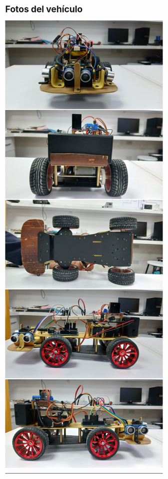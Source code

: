 Fotos del vehículo
====

![Vehicle](front.jpeg)
![Vehicle](back.jpeg)
![Vehicle](bottom.jpeg)
![Vehicle](left.jpeg)
![Vehicle](right.jpeg)


---
